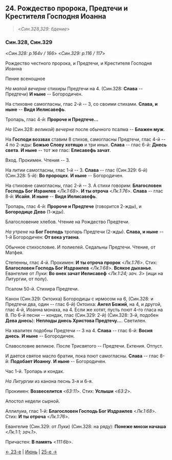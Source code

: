 
## 24. Рождество пророка, Предтечи и Крестителя Господня Иоанна

> <*Син.328,329: бдение*>

### Син.328, Син.329

<*Син.328: p.164v / 166*>
<*Син.329: p.116 / 117*>

Рождество честного пророка, и Предтечи, и Крестителя Господня Иоанна

Пение всенощное

*На малой вечерне* стихиры Предтечи на 4.
(Син.328: **Слава** -- Предтечи)
**И ныне** -- Богородичен. 

На стиховне самогласны, глас 2-й -- 3, со своими стихами. 
**Слава, и ныне** -- **Видя Иелисавефь**. 

Тропарь, глас 4-й: **Пророче и Предтече...**

*На* (Син.328: *великой*) *вечерне* после обычного псалма -- **Блажен муж**. 

На **Господи воззвах** ставим 8 стихов, самогласны Предтечи, глас 4-й -- 4 по 2-жды: 
**Божью Слову хотящю** и три иных.
**Слава** -- глас 6-й: **Днесь света**. 
**И ныне** -- тот же глас: **Елисавефь зачат**. 

Вход. Прокимен. Чтения -- 3. 

На литии самогласны, глас 1-й -- 3. 
**Слава** -- глас (Син.329: 6-й) (Син.328: 5-й): **Во пророцех**. 
**И ныне** -- Богородичен. 

На стиховне самогласны, глас 2-й -- 3. 
А стихи говорим: **Благословен Господь Бог Израилев** <*Лк.1:68*>. 
**И ты отроча** <*Лк.1:76*>.
**Слава** -- глас 8-й: **Исайя**. 
**И ныне** -- **Видя Иелисавефь**. 

Тропарь, глас 4-й: **Пророче и Предтече** (говорится 2-жды), и **Богородице Дево** (1-жды). 

Благословение хлебов. Чтение на Рождество Предтечи. 

*На утрене* на **Бог Господь** тропарь Предтечи (2-жды). 
**Слава, и ныне** -- 1-й Богородичен: **От века утаена**. 

Обычное стихословие. И полиелей. 
Седальны Предтечи. 
Чтение, от Матфея. 

Степенны, глас 4-й. 
Прокимен: **И ты отроча пророк** <*Лк.1:76*>. 
Стих: **Благословен Господь Бог Издраилев** <*Лк.1:68*>.
**Всякое дыханье**. 
Евангелие от Луки: **Во онех зачат Иелисавеф** <*Лк.1:24; зач. 3*> (ищи на Литургии, от полу).

Псалом 50-й. Стихира Предтечи. 

Канон (Син.329: Октоиха) Богородицы с ирмосом на 6,
(Син.328: и Предтечи два, один -- глас 6-й)
Октоиха: **Ангел Божий**, на 4, и другой, 
глас 4-й, Иоанна монаха, на 4. 
Если же хотят, пусть поют 4-го гласа на 8. 
По 6-й песни -- кондак, глас (Син.329: 2-й) (Син.328: 3-й, подобен **Дева днесь**): **Неплоды днесь Христова Предтечу...**.
Светилен.

На хвалитех подобны Предтечи -- 3 на 4. 
**Слава** -- глас 6-й: **Восия днесь**. 
**И ныне** -- Богородичен. 

Славословие великое. 
После Трисвятого -- Предтечи. 
Ектения. Отпуст. 

И дается святое масло братии, пока поют самогласны. 
**Слава** -- глас 8-й: **Подобает Иоанну**.
**И ныне** -- Богородичен. 

Час 1-й. Тропарь и кондак.

*На Литургии* из канона песнь 3-я и 6-я. 

Прокимен: **Возвеселится** <*63:11*>. 
Стих: **Услыши** <*63:2*>. 

Апостол недели сырной. 

Аллилуиа, глас 1-й: **Благословен Господь Бог Издраилев** <*Лк.1:68*>.
Стих: **И ты отроча** <*Лк.1:76*>.

Евангелие (Син.329: от Луки) (Син.328: на ряду): **Понеже мнози начаша** <*Лк.1:1; зач.1*>. 

Причастен: **В память** <*111:6b*>.

[← 23-е](06_23_SAB.ru.md) | [Июнь](README.md#24-й) | [25-е →](06_25_SAB.ru.md)
